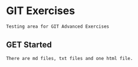 # GIT Exercises
```bash
Testing area for GIT Advanced Exercises
```
## GET Started
```bash
There are md files, txt files and one html file.
```
